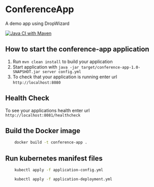 # ConferenceApp

A demo app using DropWizard

[![Java CI with Maven](https://github.com/sachith89/ConferenceApp/actions/workflows/maven.yml/badge.svg)](https://github.com/sachith89/ConferenceApp/actions/workflows/maven.yml)

How to start the conference-app application
---

1. Run `mvn clean install` to build your application
2. Start application with `java -jar target/conference-app-1.0-SNAPSHOT.jar server config.yml`
3. To check that your application is running enter url `http://localhost:8080`

Health Check
---

To see your applications health enter url `http://localhost:8081/healthcheck`

Build the Docker image
---

```bash
    docker build -t conference-app .
```

Run kubernetes manifest files
---

```bash
    kubectl apply -f application-config.yml
```
```bash
    kubectl apply -f application-deployment.yml
```
